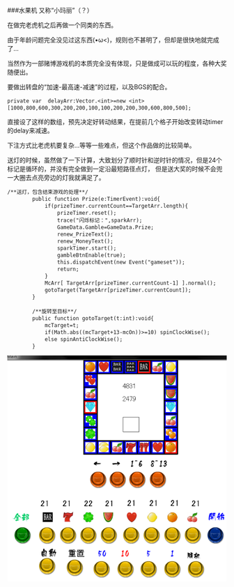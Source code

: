 ###水果机
又称“小玛丽”（？）

在做完老虎机之后再做一个同类的东西。

由于年龄问题完全没见过这东西(•ω<)，规则也不甚明了，但却是很快地就完成了...

当然作为一部赌博游戏机的本质完全没有体现，只是做成可以玩的程度，各种大奖随便出。

要做出转盘的“加速-最高速-减速”的过程，以及BGS的配合。
```as3                                                                                                       
private var  delayArr:Vector.<int>=new <int>[1000,800,600,300,200,200,100,100,200,200,300,600,800,500];
```
直接设了这样的数组，预先决定好转动结果，在提前几个格子开始改变转动timer的delay来减速。

下注方式比老虎机要复杂...等等一些难点，但这个作品做的比较简单。


送灯的时候，虽然做了一下计算，大致划分了顺时针和逆时针的情况，但是24个标记是循环的，并没有完全做到一定沿最短路径点灯，
但是送大奖的时候不会兜一大圈去点亮旁边的灯我就满足了。
```as3
/**送灯，包含结束游戏的处理**/
		public function Prize(e:TimerEvent):void{			
			if(prizeTimer.currentCount==TargetArr.length){
				prizeTimer.reset();
				trace("闪烁标记：",sparkArr);
				GameData.Gamble=GameData.Prize;
				renew_PrizeText();
				renew_MoneyText();
				sparkTimer.start();
				gambleBtnEnable(true);
				this.dispatchEvent(new Event("gameset"));
				return;
			}
			McArr[ TargetArr[prizeTimer.currentCount-1] ].normal();
			gotoTarget(TargetArr[prizeTimer.currentCount]);
		}
		
		/**旋转至目标**/
		public function gotoTarget(t:int):void{
			mcTarget=t;			
			if(Math.abs((mcTarget+13-mcOn))>=10) spinClockWise();
			else spinAntiClockWise();			
		}
```
<img src="https://raw.githubusercontent.com/CloudTsang/AS3Works/master/picture/fruit1.png"/>

